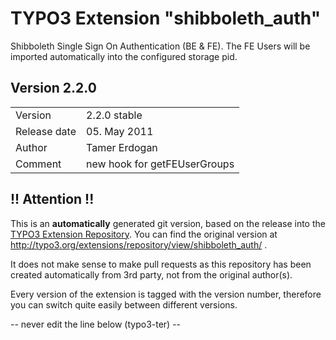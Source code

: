 # TYPO3 Extension "shibboleth_auth"
Shibboleth Single Sign On Authentication (BE & FE). The FE Users will be imported automatically into the configured storage pid.

## Version 2.2.0




<table>
	<tr><td>Version</td><td>2.2.0 stable</td></tr>
	<tr><td>Release date</td><td>05. May 2011</td></tr>
	<tr><td>Author</td><td>Tamer Erdogan</td></tr>
	<tr><td>Comment</td><td>new hook for getFEUserGroups</td></tr>
</table>

## !! Attention !!
This is an **automatically** generated git version, based on the release into the [TYPO3 Extension Repository](http://www.typo3.org/extensions/).
You can find the original version at http://typo3.org/extensions/repository/view/shibboleth_auth/ .

It does not make sense to make pull requests as this repository has been created automatically from 3rd party, not from the original author(s).

Every version of the extension is tagged with the version number, therefore you can switch quite easily between different versions.


-- never edit the line below (typo3-ter) --